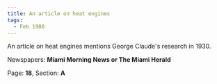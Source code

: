 ```yaml
---  
title: An article on heat engines  
tags:  
  - Feb 1980  
---  
```

  
An article on heat engines mentions George Claude's research in 1930.  
  
Newspapers: **Miami Morning News or The Miami Herald**  
  
Page: **18**, Section: **A** 
